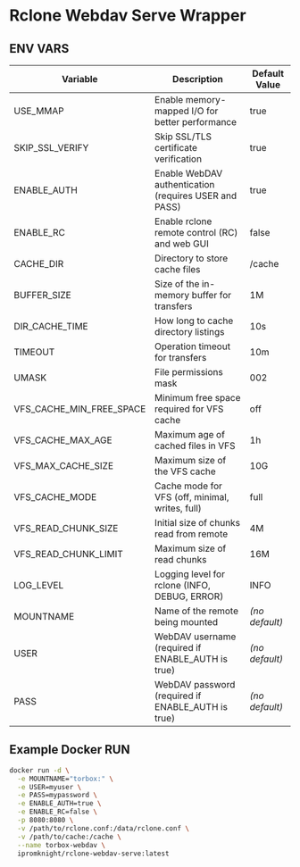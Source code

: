 # Rclone Webdav Serve Wrapper

## ENV VARS

| Variable                | Description                                                    | Default Value         |
|-------------------------|----------------------------------------------------------------|-----------------------|
| USE_MMAP                | Enable memory-mapped I/O for better performance                | true                  |
| SKIP_SSL_VERIFY         | Skip SSL/TLS certificate verification                          | true                  |
| ENABLE_AUTH             | Enable WebDAV authentication (requires USER and PASS)          | true                  |
| ENABLE_RC               | Enable rclone remote control (RC) and web GUI                  | false                 |
| CACHE_DIR               | Directory to store cache files                                 | /cache                |
| BUFFER_SIZE             | Size of the in-memory buffer for transfers                     | 1M                    |
| DIR_CACHE_TIME          | How long to cache directory listings                           | 10s                   |
| TIMEOUT                 | Operation timeout for transfers                                | 10m                   |
| UMASK                   | File permissions mask                                          | 002                   |
| VFS_CACHE_MIN_FREE_SPACE| Minimum free space required for VFS cache                      | off                   |
| VFS_CACHE_MAX_AGE       | Maximum age of cached files in VFS                             | 1h                    |
| VFS_MAX_CACHE_SIZE      | Maximum size of the VFS cache                                  | 10G                   |
| VFS_CACHE_MODE          | Cache mode for VFS (off, minimal, writes, full)                | full                  |
| VFS_READ_CHUNK_SIZE     | Initial size of chunks read from remote                        | 4M                    |
| VFS_READ_CHUNK_LIMIT    | Maximum size of read chunks                                    | 16M                   |
| LOG_LEVEL               | Logging level for rclone (INFO, DEBUG, ERROR)                  | INFO                  |
| MOUNTNAME               | Name of the remote being mounted                               | _(no default)_        |
| USER                    | WebDAV username (required if ENABLE_AUTH is true)              | _(no default)_        |
| PASS                    | WebDAV password (required if ENABLE_AUTH is true)              | _(no default)_        |


## Example Docker RUN
```bash
docker run -d \
  -e MOUNTNAME="torbox:" \
  -e USER=myuser \
  -e PASS=mypassword \
  -e ENABLE_AUTH=true \
  -e ENABLE_RC=false \
  -p 8080:8080 \
  -v /path/to/rclone.conf:/data/rclone.conf \
  -v /path/to/cache:/cache \
  --name torbox-webdav \
  ipromknight/rclone-webdav-serve:latest
```
